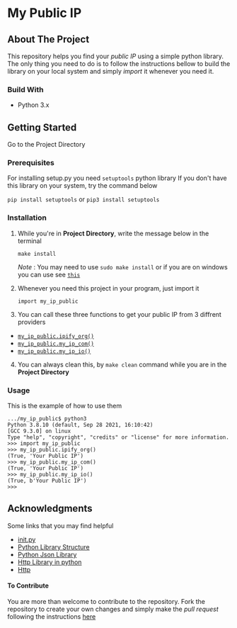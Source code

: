 # My Public IP

## About The Project
This repository helps you find your *public IP* using a simple python library. The only thing you need to do is to follow the instructions bellow to build the library on your local system and simply *import* it whenever you need it.

### Build With
* Python 3.x

## Getting Started
Go to the Project Directory

### Prerequisites
For installing setup.py you need ```setuptools``` python library
If you don't have this library on your system, try the command below

```pip install setuptools``` or ```pip3 install setuptools```

### Installation
1. While you're in **Project Directory**, write the message below in the terminal

    ```make install```


   *Note* : You may need to use ```sudo make install```  or if you are on windows you can use see [```this```](https://superuser.com/a/808818)
2. Whenever you need this project in your program, just import it

    ```import my_ip_public```
3. You can call these three functions to get your public IP from 3 diffrent providers

* [```my_ip_public.ipify_org()```](https://ipify.org)
* [```my_ip_public.my_ip_com()```](https://myip.com)
* [```my_ip_public.my_ip_io()```](https://my-ip.io)

4. You can always clean this, by ```make clean``` command while you are in the **Project Directory**

### Usage
This is the example of how to use them
```
.../my_ip_public$ python3
Python 3.8.10 (default, Sep 28 2021, 16:10:42)
[GCC 9.3.0] on linux
Type "help", "copyright", "credits" or "license" for more information.
>>> import my_ip_public
>>> my_ip_public.ipify_org()
(True, 'Your Public IP')
>>> my_ip_public.my_ip_com()
(True, 'Your Public IP')
>>> my_ip_public.my_ip_io()
(True, b'Your Public IP')
>>>
```

## Acknowledgments
Some links that you may find helpful

* [init.py](https://timothybramlett.com/How_to_create_a_Python_Package_with___init__py.html)
* [Python Library Structure](https://docs.python-guide.org/writing/structure/)
* [Python Json Library](https://docs.python.org/3/library/json.html)
* [Http Library in python](https://docs.python.org/2/library/httplib.html)
* [Http](https://developer.mozilla.org/en-US/docs/Web/HTTP/Overview)


#### To Contribute

You are more than welcome to contribute to the repository. Fork the repository to create your own changes and simply make the *pull request* following the instructions [here](https://www.atlassian.com/git/tutorials/making-a-pull-request)
